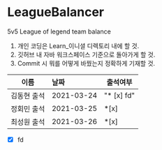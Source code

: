 # LeagueBalancer
5v5 League of legend team balance

1. 개인 코딩은 Learn_이니셜 디렉토리 내에 할 것.
2. 깃허브 내 자바 워크스페이스 기준으로 돌아가게 할 것.
3. Commit 시 뭐를 어떻게 바꿨는지 정확하게 기재할 것.

|이름|날짜|출석여부|
|:---:|:---|---|
|김동현 출석|2021-03-24|"* [x] fd"|
|정회민 출석|2021-03-25|*[x]|
|최성원 출석|2021-03-26|*[x]|


* [x] fd


